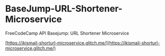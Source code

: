# BaseJump-URL-Shortener-Microservice
FreeCodeCamp API Basejump: URL Shortener Microservice

[https://ikismail-shorturl-microservice.glitch.me/](https://ikismail-shorturl-microservice.glitch.me/)
